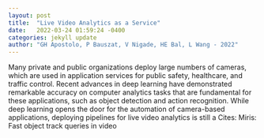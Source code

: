 ```yaml
---
layout: post
title:  "Live Video Analytics as a Service"
date:   2022-03-24 01:59:24 -0400
categories: jekyll update
author: "GH Apostolo, P Bauszat, V Nigade, HE Bal, L Wang - 2022"
---
```

Many private and public organizations deploy large numbers of cameras, which are used in application services for public safety, healthcare, and traffic control. Recent advances in deep learning have demonstrated remarkable accuracy on computer analytics tasks that are fundamental for these applications, such as object detection and action recognition. While deep learning opens the door for the automation of camera-based applications, deploying pipelines for live video analytics is still a Cites: Miris: Fast object track queries in video
